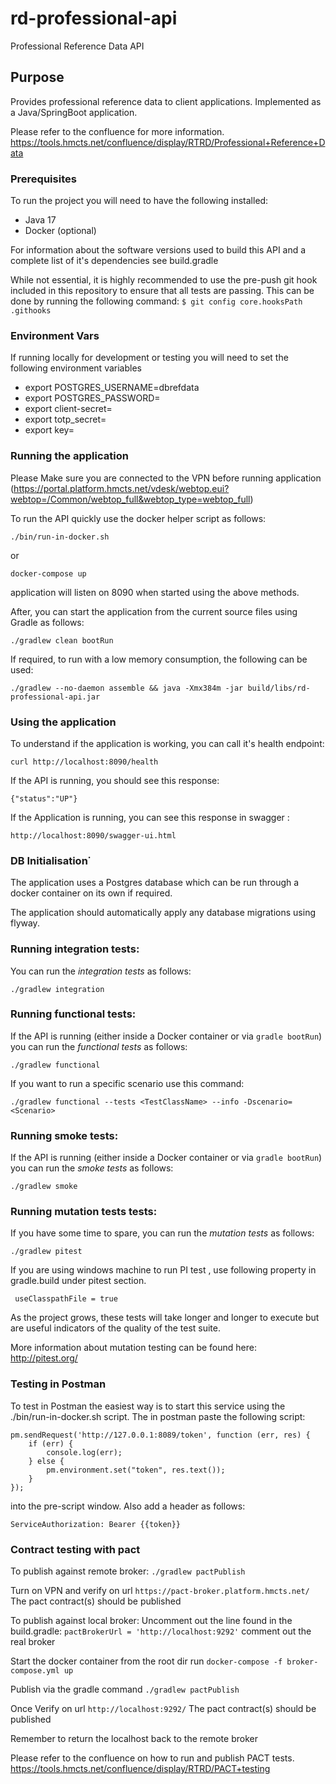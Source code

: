 # rd-professional-api

Professional Reference Data API

## Purpose

Provides professional reference data to client applications. Implemented as a Java/SpringBoot application.

Please refer to the confluence for more information. 
https://tools.hmcts.net/confluence/display/RTRD/Professional+Reference+Data


### Prerequisites

To run the project you will need to have the following installed: 

* Java 17
* Docker (optional)

For information about the software versions used to build this API and a complete list of it's dependencies see build.gradle

While not essential, it is highly recommended to use the pre-push git hook included in this repository to ensure that all tests are passing. This can be done by running the following command:
`$ git config core.hooksPath .githooks`

### Environment Vars

If running locally for development or testing you will need to set the following environment variables

* export POSTGRES_USERNAME=dbrefdata
* export POSTGRES_PASSWORD=<The database password. Please check with the dev team for more information.>
* export client-secret=<The actual client-secret. Please check with the dev team for more information.>
* export totp_secret=<The actual totp_secret. Please check with the dev team for more information.>
* export key=<The actual key. Please check with the dev team for more information.>

### Running the application

Please Make sure you are connected to the VPN before running application
(https://portal.platform.hmcts.net/vdesk/webtop.eui?webtop=/Common/webtop_full&webtop_type=webtop_full) 


To run the API quickly use the docker helper script as follows:

```
./bin/run-in-docker.sh
```

or

```
docker-compose up
```

application will listen on 8090 when started using the above methods.


After, you can start the application from the current source files using Gradle as follows:

```
./gradlew clean bootRun
```

If required, to run with a low memory consumption, the following can be used:

```
./gradlew --no-daemon assemble && java -Xmx384m -jar build/libs/rd-professional-api.jar
```

### Using the application

To understand if the application is working, you can call it's health endpoint:

```
curl http://localhost:8090/health
```

If the API is running, you should see this response:

```
{"status":"UP"}
```
If the Application is running, you can see this response in swagger :

```
http://localhost:8090/swagger-ui.html
```

### DB Initialisation˙

The application uses a Postgres database which can be run through a docker container on its own if required.



The application should automatically apply any database migrations using flyway.

### Running integration tests:


You can run the *integration tests* as follows:

```
./gradlew integration
```

### Running functional tests:

If the API is running (either inside a Docker container or via `gradle bootRun`) you can run the *functional tests* as follows:

```
./gradlew functional
```

If you want to run a specific scenario use this command:

```
./gradlew functional --tests <TestClassName> --info -Dscenario=<Scenario>
```

### Running smoke tests:

If the API is running (either inside a Docker container or via `gradle bootRun`) you can run the *smoke tests* as follows:

```
./gradlew smoke
```

### Running mutation tests tests:

If you have some time to spare, you can run the *mutation tests* as follows:

```
./gradlew pitest
 ```
If you are using windows machine to run PI test , use following property in gradle.build under pitest section.
```
 useClasspathFile = true
```


As the project grows, these tests will take longer and longer to execute but are useful indicators of the quality of the test suite.

More information about mutation testing can be found here:
http://pitest.org/ 



### Testing in Postman

To test in Postman the easiest way is to start this service using the ./bin/run-in-docker.sh script.  The in postman paste the following script:

```
pm.sendRequest('http://127.0.0.1:8089/token', function (err, res) {
    if (err) {
        console.log(err);
    } else {
        pm.environment.set("token", res.text());
    }
});
```
into the pre-script window.  Also add a header as follows:

```
ServiceAuthorization: Bearer {{token}}
```


### Contract testing with pact

To publish against remote broker:
`./gradlew pactPublish`

Turn on VPN and verify on url `https://pact-broker.platform.hmcts.net/`
The pact contract(s) should be published


To publish against local broker:
Uncomment out the line found in the build.gradle:
`pactBrokerUrl = 'http://localhost:9292'`
comment out the real broker

Start the docker container from the root dir run
`docker-compose -f broker-compose.yml up`

Publish via the gradle command
`./gradlew pactPublish`

Once Verify on url `http://localhost:9292/`
The pact contract(s) should be published

Remember to return the localhost back to the remote broker

Please refer to the confluence on how to run and publish PACT tests.
https://tools.hmcts.net/confluence/display/RTRD/PACT+testing
